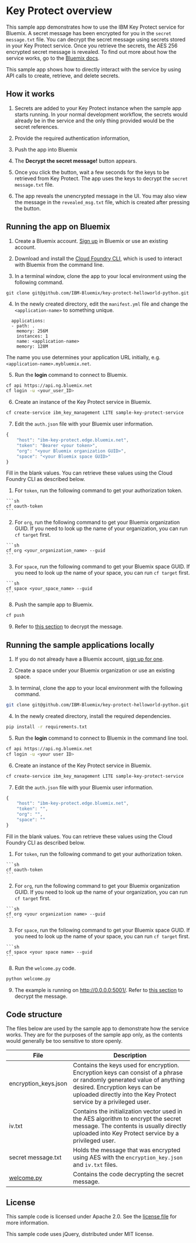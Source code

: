 # Key Protect overview

This sample app demonstrates how to use the IBM Key Protect service for Bluemix. A secret message has been encrypted for you in the `secret message.txt` file. You can decrypt the secret message using secrets stored in your Key Protect service. Once you retrieve the secrets, the AES 256 encrypted secret message is revealed. To find out more about how the service works, go to the [Bluemix docs](https://console.ng.bluemix.net/docs/services/keymgmt/index.html).

This sample app shows how to directly interact with the service by using API calls to create, retrieve, and delete secrets.

## <a name="howto"></a> How it works

1.  Secrets are added to your Key Protect instance when the sample app starts running. In your normal development workflow, the secrets would already be in the service and the only thing provided would be the secret references.

2.  Provide the required authentication information,

3.  Push the app into Bluemix

4.  The **Decrypt the secret message!** button appears.

5.  Once you click the button, wait a few seconds for the keys to be retrieved from Key Protect.  The app uses the keys to decrypt the `secret message.txt` file.

6.  The app reveals the unencrypted message in the UI.  You may also view the message in the `revealed_msg.txt` file, which is created after pressing the button.

## Running the app on Bluemix
1. Create a Bluemix account. [Sign up][bluemix_signup_url] in Bluemix or use an existing account.

2. Download and install the [Cloud Foundry CLI][cloud_foundry], which is used to interact with Bluemix from the command line.

3. In a terminal window, clone the app to your local environment using the following command.

  ```
  git clone git@github.com/IBM-Bluemix/key-protect-helloworld-python.git
  ```


4. In the newly created directory, edit the `manifest.yml` file and change the `<application-name>` to something unique.

  ```none
    applications:
    - path: .
      memory: 256M
      instances: 1
      name: <application-name>
      memory: 128M
  ```
  The name you use determines your application URL initially, e.g. `<application-name>.mybluemix.net`.

5. Run the **login** command to connect to Bluemix.
  ```sh
  cf api https://api.ng.bluemix.net
  cf login -u <your_user_ID>
  ```

6. Create an instance of the Key Protect service in Bluemix.

  ```sh
  cf create-service ibm_key_management LITE sample-key-protect-service
  ```

7. Edit the `auth.json` file with your Bluemix user information.

  ```javascript
  {
      "host": "ibm-key-protect.edge.bluemix.net",
      "token": "Bearer <your token>",
      "org": "<your Bluemix organization GUID>",
      "space": "<your Bluemix space GUID>"
  }
  ```

  Fill in the blank values. You can retrieve these values using the Cloud Foundry CLI as described below.

  1. For `token`, run the following command to get your authorization token.

    ```sh
    cf oauth-token
    ```

  2. For `org`, run the following command to get your Bluemix organization GUID. If you need to look up the name of your organization, you can run `cf target` first.

    ```sh
    cf org <your_organization_name> --guid
    ```

  3. For `space`, run the following command to get your Bluemix space GUID. If you need to look up the name of your space, you can run `cf target` first.

    ```sh
    cf space <your_space_name> --guid
    ```

8. Push the sample app to Bluemix.

  ```sh
  cf push
  ```

9. Refer to [this section](#howto) to decrypt the message.

## Running the sample applications locally

1. If you do not already have a Bluemix account, [sign up for one][bluemix_signup_url].

2. Create a space under your Bluemix organization or use an existing space.

3. In terminal, clone the app to your local environment with the following command.

  ```sh
  git clone git@github.com/IBM-Bluemix/key-protect-helloworld-python.git
  ```

4. In the newly created directory, install the required dependencies.

  ```sh
  pip install -r requirements.txt
  ```

5. Run the **login** command to connect to Bluemix in the command line tool.

  ```sh
  cf api https://api.ng.bluemix.net
  cf login -u <your user ID>
  ```

6. Create an instance of the Key Protect service in Bluemix.

  ```sh
  cf create-service ibm_key_management LITE sample-key-protect-service
  ```

7. Edit the `auth.json` file with your Bluemix user information.

  ```javascript
  {
      "host": "ibm-key-protect.edge.bluemix.net",
      "token": "",
      "org": "",
      "space": ""
  }
  ```

  Fill in the blank values. You can retrieve these values using the Cloud Foundry CLI as described below.

  1. For `token`, run the following command to get your authorization token.

    ```sh
    cf oauth-token
    ```

  2. For `org`, run the following command to get your Bluemix organization GUID. If you need to look up the name of your organization, you can run `cf target` first.

    ```sh
    cf org <your organization name> --guid
    ```

  3. For `space`, run the following command to get your Bluemix space GUID. If you need to look up the name of your space, you can run `cf target` first.

    ```sh
    cf space <your space name> --guid
    ```

8. Run the `welcome.py` code.

  ```sh
  python welcome.py
  ```

9. The example is running on http://0.0.0.0:5001/. Refer to [this section](#howto) to decrypt the message.

## Code structure
The files below are used by the sample app to demonstrate how the service works. They are for the purposes of the sample app only, as the contents would generally be too sensitive to store openly.

| File | Description |
|------|--------|
| encryption_keys.json | Contains the keys used for encryption. Encryption keys can consist of a phrase or randomly generated value of anything desired. Encryption keys can be uploaded directly into the Key Protect service by a privileged user.|
| iv.txt | Contains the initialization vector used in the AES algorithm to encrypt the secret message. The contents is usually directly uploaded into Key Protect service by a privileged user. |
| secret message.txt | Holds the message that was encrypted using AES with the `encryption_key.json` and `iv.txt` files. |
| [welcome.py](welcome.py) | Contains the code decrypting the secret message. |

## License

  This sample code is licensed under Apache 2.0. See the [license file](LICENSE.txt) for more information.

  This sample code uses jQuery, distributed under MIT license.

[cloud_foundry]:https://github.com/cloudfoundry/cli
[bluemix_signup_url]: https://console.ng.bluemix.net/registration/
